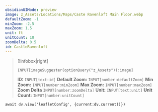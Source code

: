 ```yaml
---
obsidianUIMode: preview
image: z_Assets/Locations/Maps/Caste Ravenloft Main Floor.webp
defaultZoom: -1
minZoom: -2.5
maxZoom: 1.5
unit: ft
unitCount: 10
zoomDelta: 0.5
id: CastleRavenloft
---
```


> [!infobox|right]
> ```meta-bind
> INPUT[imageSuggester(optionQuery("z_Assets")):image]
> ```
> **ID:**
> `INPUT[text:id]`
> **Default Zoom:**
> `INPUT[number:defaultZoom]`
> **Min Zoom:**
> `INPUT[number:minZoom]`
> **Max Zoom:**
> `INPUT[number:maxZoom]`
> **Zoom Delta**
> `INPUT[number:zoomDelta]`
> **Unit:**
> `INPUT[text:unit]`
> **Unit Count:**
> `INPUT[number:unitCount]`

```dataviewjs
await dv.view('leafletConfig', {current:dv.current()})
```